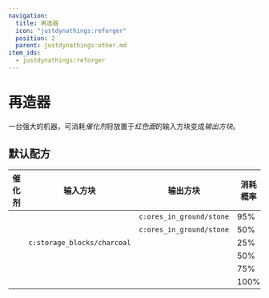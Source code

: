```yaml
---
navigation:
  title: 再造器
  icon: "justdynathings:reforger"
  position: 2
  parent: justdynathings:other.md
item_ids:
  - justdynathings:reforger
---
```


# 再造器


一台强大的机器，可消耗*催化剂*将放置于*红色面*的输入方块变成*输出方块*。

<BlockImage id="justdynathings:reforger" p:facing="up" p:active="true" scale="4.0"/>

<Recipe id="justdynathings:reforger" />

## 默认配方

| 催化剂                                     | 输入方块                                        | 输出方块                                        | 消耗概率 |
| ------------------------------------------ | ----------------------------------------------- | ----------------------------------------------- | -------- |
| <ItemLink id="minecraft:diamond"/>         | <ItemLink id="minecraft:stone"/>                | `c:ores_in_ground/stone`                        | 95%      |
| <ItemLink id="justdirethings:celestigem"/> | <ItemLink id="minecraft:stone"/>                | `c:ores_in_ground/stone`                        | 50%      |
| <ItemLink id="justdirethings:coal_t1"/>    | `c:storage_blocks/charcoal`                     | <ItemLink id="justdirethings:raw_coal_t1_ore"/> | 25%      |
| <ItemLink id="justdirethings:coal_t2"/>    | <ItemLink id="justdirethings:raw_coal_t1_ore"/> | <ItemLink id="justdirethings:raw_coal_t2_ore"/> | 50%      |
| <ItemLink id="justdirethings:coal_t3"/>    | <ItemLink id="justdirethings:raw_coal_t2_ore"/> | <ItemLink id="justdirethings:raw_coal_t3_ore"/> | 75%      |
| <ItemLink id="justdirethings:coal_t4"/>    | <ItemLink id="justdirethings:raw_coal_t3_ore"/> | <ItemLink id="justdirethings:raw_coal_t4_ore"/> | 100%     |
